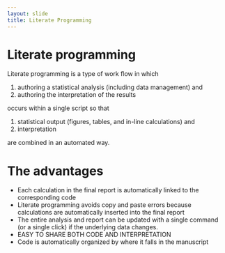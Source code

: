 ```yaml
---
layout: slide
title: Literate Programming
---
```


# Literate programming

Literate programming is a type of work flow in which

1. authoring a statistical analysis (including data management) and
1. authoring the interpretation of the results

occurs within a single script so that

1. statistical output (figures, tables, and in-line calculations) and
1. interpretation

are combined in an automated way.

# The advantages
* Each calculation in the final report is automatically linked to the corresponding code
* Literate programming avoids copy and paste errors because calculations are automatically inserted into the final report
* The entire analysis and report can be updated with a single command (or a single click) if the underlying data changes.
* EASY TO SHARE BOTH CODE AND INTERPRETATION
* Code is automatically organized by where it falls in the manuscript
